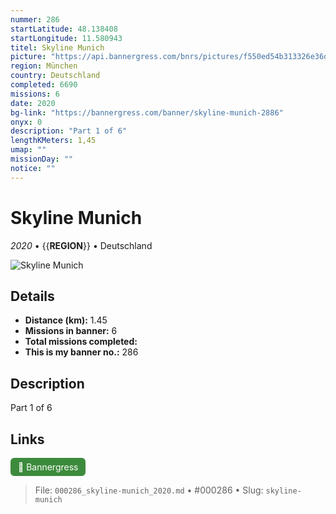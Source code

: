 ```yaml
---
nummer: 286
startLatitude: 48.138408
startLongitude: 11.580943
titel: Skyline Munich
picture: "https://api.bannergress.com/bnrs/pictures/f550ed54b313326e36d12e6c23e68f46"
region: München
country: Deutschland
completed: 6690
missions: 6
date: 2020
bg-link: "https://bannergress.com/banner/skyline-munich-2886"
onyx: 0
description: "Part 1 of 6"
lengthKMeters: 1,45
umap: ""
missionDay: ""
notice: ""
---
```

# Skyline Munich

*2020* • {{__REGION__}} • Deutschland

![Skyline Munich](https://api.bannergress.com/bnrs/pictures/f550ed54b313326e36d12e6c23e68f46)



## Details
- **Distance (km):** 1.45
- **Missions in banner:** 6
- **Total missions completed:** 
- **This is my banner no.:** 286



## Description
Part 1 of 6



## Links
<a href="https://bannergress.com/banner/skyline-munich-2886" target="_blank" style="display:inline-block;margin-right:8px;padding:6px 12px;background:#3c8b3c;color:#fff;text-decoration:none;border-radius:6px;">🔗 Bannergress</a>



> File: `000286_skyline-munich_2020.md` • #000286 • Slug: `skyline-munich`
